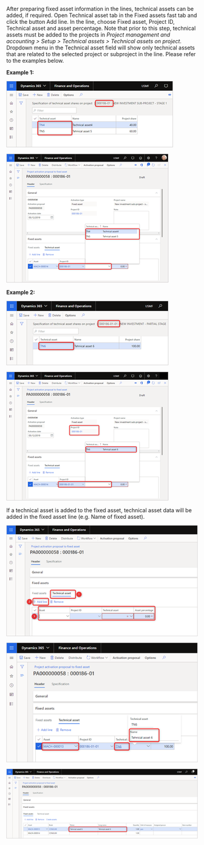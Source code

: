After preparing fixed asset information in the lines, technical assets can be added, if required. Open Technical asset tab in the Fixed assets fast tab and click the button Add line. In the line, choose Fixed asset, Project ID, Technical asset and asset percentage. Note that prior to this step, technical assets must be added to the projects in _Project management and accounting > Setup > Technical assets > Technical assets on project_. Dropdown menu in the Technical asset field will show only technical assets that are related to the selected project or subproject in the line. Please refer to the examples below.

**Example 1:**

![Items.png](/.attachments/Items-1787296d-0ec1-4016-958a-b92b0157bb42.png)

![Items (1).png](/.attachments/Items%20(1)-b96f2118-5fac-4512-a84b-e35c448c139e.png)

**Example 2:**

![Items (2).png](/.attachments/Items%20(2)-73d1ee6b-5458-4d25-8716-b02e62a26ef5.png)

![Items (3).png](/.attachments/Items%20(3)-b4d1d355-45d9-45f3-b073-ef50e1637ac4.png)

If a technical asset is added to the fixed asset, technical asset data will be added in the fixed asset line (e.g. Name of fixed asset).

![Items (4).png](/.attachments/Items%20(4)-c43cce4e-c609-4c1b-8146-9033baeac882.png)

![Items (5).png](/.attachments/Items%20(5)-b343a1c4-2f80-4211-9688-5d843abb3631.png)

![Items (6).png](/.attachments/Items%20(6)-ca25603c-e825-440a-a91b-57f392c257fb.png)